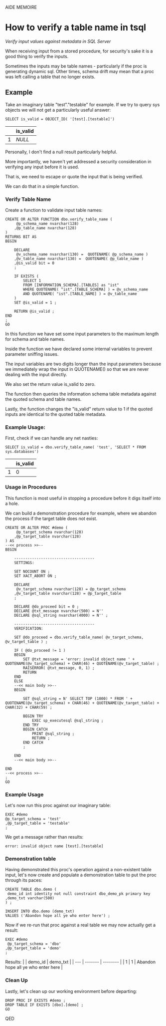 AIDE MEMOIRE 

How to verify a table name in tsql 
==================================== 
*Verify input values against metadata in SQL Server* 

When receiving input from a stored procedure, for security's sake it is a good thing to verify the inputs. 

Sometimes the inputs may be table names - particularly if the proc is generating dynamic sql. 
Other times, schema drift may mean that a proc was left calling a table that no longer exists.  

## Example 
Take an imaginary table "test"."testable" for example. 
If we try to query sys objects we will not get a particularly useful answer: 

```tsql 
SELECT is_valid = OBJECT_ID( '[test].[testable]') 
``` 

|     | is_valid | 
| --- | ---------------- | 
| 1 | *NULL* | 

Personally, I don't find a null result particularly helpful. 

More importantly, we haven't yet addressed a security consideration in verifying any input before it is used. 

That is, we need to escape or quote the input that is being verified. 

We can do that in a simple function. 

### Verify Table Name 
Create a function to validate input table names: 

```tsql 
CREATE OR ALTER FUNCTION dbo.verify_table_name ( 
     @p_schema_name nvarchar(128)
    ,@p_table_name nvarchar(128) 
) 
RETURNS BIT AS 
BEGIN 

    DECLARE 
     @v_schema_name nvarchar(130) =  QUOTENAME( @p_schema_name ) 
    ,@v_table_name nvarchar(130) =  QUOTENAME( @p_table_name )
    ,@is_valid bit = 0 
    ; 
    
    IF EXISTS ( 
        SELECT 1 
        FROM [INFORMATION_SCHEMA].[TABLES] as "ist" 
        WHERE QUOTENAME( "ist".[TABLE_SCHEMA] ) = @v_schema_name 
        AND QUOTENAME( "ist".[TABLE_NAME] ) = @v_table_name 
    )
    SET @is_valid = 1 ; 

    RETURN @is_valid ; 
END 
; 
GO 
``` 

In this function we have set some input parameters to the maximum length for schema and table names. 

Inside the function we have declared some internal variables to prevent parameter sniffing issues. 

The input variables are two digits longer than the input parameters because we immediately wrap the input in QUOTENAME() so that we are never dealing with the input directly. 

We also set the return value is_valid to zero. 

The function then queries the information schema table metadata against the quoted schema and table names. 

Lastly, the function changes the "is_valid" return value to 1 if the quoted inputs are identical to the quoted table metadata. 

### Example Usage: 
First, check if we can handle any net nasties: 

```tsql 
SELECT is_valid = dbo.verify_table_name( 'test', 'SELECT * FROM sys.databases')
``` 

|     | is_valid | 
| --- | ---------------- | 
| 1 | 0 | 

### Usage in Procedures 
This function is most useful in stopping a procedure before it digs itself into a hole. 

We can build a demonstration procedure for example, where we abandon the process if the target table does not exist. 

```tsql 
CREATE OR ALTER PROC #demo ( 
     @p_target_schema nvarchar(128)   
    ,@p_target_table nvarchar(128) 
) AS 
--<< process >>-- 
BEGIN 

    ------------------------------------ 
    SETTINGS: 

    SET NOCOUNT ON ; 
    SET XACT_ABORT ON ; 

    DECLARE 
     @v_target_schema nvarchar(128) = @p_target_schema   
    ,@v_target_table nvarchar(128) = @p_target_table 
    ;

    DECLARE @do_proceed bit = 0 ; 
	DECLARE @txt_message nvarchar(500) = N'' 
    DECLARE @sql_string nvarchar(4000) = N'' ; 

    ------------------------------------ 
    VERIFICATION: 

    SET @do_proceed = dbo.verify_table_name( @v_target_schema, @v_target_table ) ; 

    IF ( @do_proceed != 1 ) 
    BEGIN 
        SET @txt_message = 'error: invalid object name ' + QUOTENAME(@v_target_schema) + CHAR(46) + QUOTENAME(@v_target_table) ; 
		RAISERROR( @txt_message, 0, 1) ; 
        RETURN 
    END 
    ELSE 
    --<< main body >>-- 
    BEGIN 

        SET @sql_string = N' SELECT TOP (1000) * FROM ' + QUOTENAME(@v_target_schema) + CHAR(46) + QUOTENAME(@v_target_table) + CHAR(32) + CHAR(59) ; 

        BEGIN TRY 
            EXEC sp_executesql @sql_string ; 
        END TRY 
        BEGIN CATCH 
            PRINT @sql_string ; 
            RETURN ; 
        END CATCH 
        ; 

    END 
    --<< main body >>-- 

END 
--<< process >>-- 
; 
GO 
``` 

### Example Usage 
Let's now run this proc against our imaginary table: 

```tsql 
EXEC #demo 
@p_target_schema = 'test'    
,@p_target_table = 'testable' 
; 
``` 

We get a message rather than results: 

```tsql 
error: invalid object name [test].[testable] 
``` 

### Demonstration table 
Having demonstrated this proc's operation against a non-existent table input, let's now create and populate a demonstration table to put the proc through its paces: 

```tsql 
CREATE TABLE dbo.demo ( 
 demo_id int identity not null constraint dbo_demo_pk primary key 
,demo_txt varchar(500) 
) ; 

INSERT INTO dbo.demo (demo_txt) 
VALUES ('Abandon hope all ye who enter here') ; 
``` 

Now if we re-run that proc against a real table we may now actually get a result: 

```tsql 
EXEC #demo 
 @p_target_schema = 'dbo'    
,@p_target_table = 'demo' 
; 
``` 

Results: 
|     | demo_id | demo_txt | 
| --- | ------- | -------- | 
| 1 | 1 | Abandon hope all ye who enter here | 

### Clean Up 

Lastly, let's clean up our working environment before departing: 

```tsql 
DROP PROC IF EXISTS #demo ; 
DROP TABLE IF EXISTS [dbo].[demo] ; 
GO 
``` 

QED 